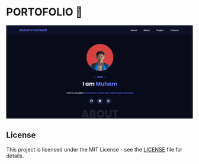 # PORTOFOLIO 📱
![Logo](https://raw.githubusercontent.com/Nabil17-alt/Portofolio/master/pages/img/portofolio.png)

## License

This project is licensed under the MIT License - see the [LICENSE](LICENSE) file for details.
